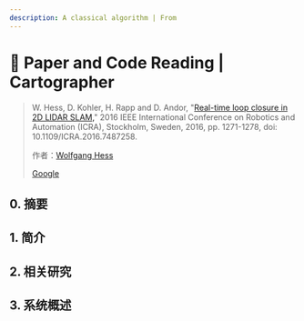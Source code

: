 ```yaml
---
description: A classical algorithm | From
---
```


# 🙈 Paper and Code Reading |  Cartographer

> W. Hess, D. Kohler, H. Rapp and D. Andor, "[Real-time loop closure in 2D LIDAR SLAM,](https://ieeexplore.ieee.org/abstract/document/7487258)" 2016 IEEE International Conference on Robotics and Automation (ICRA), Stockholm, Sweden, 2016, pp. 1271-1278, doi: 10.1109/ICRA.2016.7487258.
>
> 作者：[Wolfgang Hess](https://ieeexplore.ieee.org/author/37085779057)&#x20;
>
> [Google](https://www.google.com/search/howsearchworks/our-approach/)

## 0. 摘要

## 1. 简介

## 2. 相关研究

## 3. 系统概述

